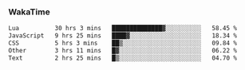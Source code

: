 ### WakaTime

<!--START_SECTION:waka-->

```txt
Lua          30 hrs 3 mins   ██████████████▓░░░░░░░░░░   58.45 %
JavaScript   9 hrs 25 mins   ████▓░░░░░░░░░░░░░░░░░░░░   18.34 %
CSS          5 hrs 3 mins    ██▒░░░░░░░░░░░░░░░░░░░░░░   09.84 %
Other        3 hrs 11 mins   █▓░░░░░░░░░░░░░░░░░░░░░░░   06.22 %
Text         2 hrs 25 mins   █▒░░░░░░░░░░░░░░░░░░░░░░░   04.70 %
```

<!--END_SECTION:waka-->
